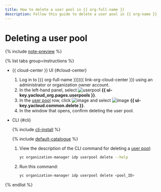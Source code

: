 ```yaml
---
title: How to delete a user pool in {{ org-full-name }}
description: Follow this guide to delete a user pool in {{ org-name }}.
---
```


# Deleting a user pool


{% include [note-preview](../../../_includes/note-preview.md) %}

{% list tabs group=instructions %}

- {{ cloud-center }} UI {#cloud-center}

  1. Log in to [{{ org-full-name }}]({{ link-org-cloud-center }}) using an administrator or organization owner account.
  1. In the left-hand panel, select ![userpool](../../../_assets/organization/userpool.svg) **{{ ui-key.yacloud_org.pages.userpools }}**.
  1. In the [user pool](../../concepts/user-pools.md) row, click ![image](../../../_assets/console-icons/ellipsis.svg) and select ![image](../../../_assets/console-icons/trash-bin.svg) **{{ ui-key.yacloud.common.delete }}**.
  1. In the window that opens, confirm deleting the user pool.

- CLI {#cli}

  {% include [cli-install](../../../_includes/cli-install.md) %}

  {% include [default-catalogue](../../../_includes/default-catalogue.md) %}

  1. View the description of the CLI command for deleting a [user pool](../../concepts/user-pools.md):

     ```bash
     yc organization-manager idp userpool delete --help
     ```

  1. Run this command:

     ```bash
     yc organization-manager idp userpool delete <pool_ID>
     ```

{% endlist %}